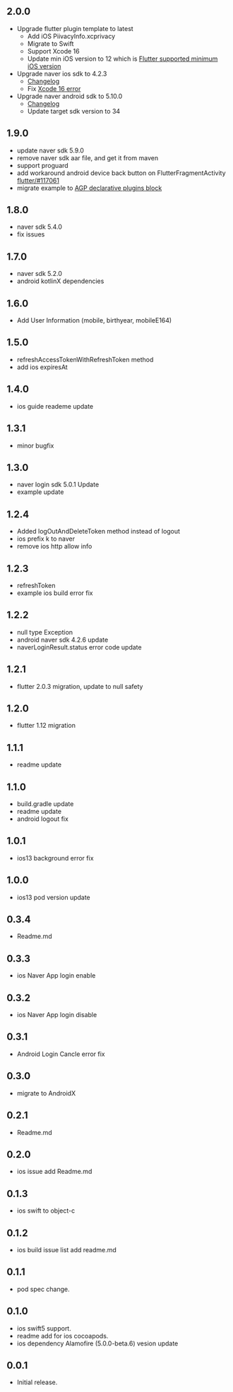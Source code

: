 ## 2.0.0
* Upgrade flutter plugin template to latest
  * Add iOS PiivacyInfo.xcprivacy
  * Migrate to Swift
  * Support Xcode 16
  * Update min iOS version to 12 which is [Flutter supported minimum iOS version](https://docs.flutter.dev/deployment/ios#review-xcode-project-settings)
* Upgrade naver ios sdk to 4.2.3
  * [Changelog](https://github.com/naver/naveridlogin-sdk-ios/releases)
  * Fix [Xcode 16 error](https://developers.naver.com/forum/posts/36188)
* Upgrade naver android sdk to 5.10.0
  * [Changelog](https://github.com/naver/naveridlogin-sdk-android/releases)
  * Update target sdk version to 34

## 1.9.0
* update naver sdk 5.9.0
* remove naver sdk aar file, and get it from maven
* support proguard
* add workaround android device back button on FlutterFragmentActivity [flutter/#117061](https://github.com/flutter/flutter/issues/117061)
* migrate example to [AGP declarative plugins block](https://docs.flutter.dev/release/breaking-changes/flutter-gradle-plugin-apply)

## 1.8.0
* naver sdk 5.4.0
* fix issues

## 1.7.0
* naver sdk 5.2.0
* android kotlinX dependencies 

## 1.6.0
* Add User Information (mobile, birthyear, mobileE164)

## 1.5.0
* refreshAccessTokenWithRefreshToken method
* add ios expiresAt

## 1.4.0
* ios guide reademe update

## 1.3.1
* minor bugfix

## 1.3.0
* naver login sdk 5.0.1 Update
* example update

## 1.2.4
* Added logOutAndDeleteToken method instead of logout
* ios prefix k to naver
* remove ios http allow info

## 1.2.3
* refreshToken
* example ios build error fix

## 1.2.2

* null type Exception
* android naver sdk 4.2.6 update
* naverLoginResult.status error code update

## 1.2.1

* flutter 2.0.3 migration, update to null safety

## 1.2.0

* flutter 1.12 migration

## 1.1.1

* readme update

## 1.1.0

* build.gradle update
* readme update
* android logout fix

## 1.0.1

* ios13 background error fix

## 1.0.0

* ios13 pod version update

## 0.3.4

* Readme.md

## 0.3.3

* ios Naver App login enable

## 0.3.2

* ios Naver App login disable

## 0.3.1

* Android Login Cancle error fix

## 0.3.0

* migrate to AndroidX

## 0.2.1

* Readme.md

## 0.2.0

* ios issue add Readme.md

## 0.1.3

* ios swift to object-c

## 0.1.2

* ios build issue list add readme.md

## 0.1.1

* pod spec change.

## 0.1.0

* ios swift5 support.
* readme add for ios cocoapods.
* ios dependency Alamofire (5.0.0-beta.6) vesion update

## 0.0.1

* Initial release.
